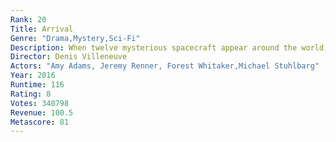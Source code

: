 ```yaml
---
Rank: 20
Title: Arrival
Genre: "Drama,Mystery,Sci-Fi"
Description: When twelve mysterious spacecraft appear around the world, linguistics professor Louise Banks is tasked with interpreting the language of the apparent alien visitors.
Director: Denis Villeneuve
Actors: "Amy Adams, Jeremy Renner, Forest Whitaker,Michael Stuhlbarg"
Year: 2016
Runtime: 116
Rating: 8
Votes: 340798
Revenue: 100.5
Metascore: 81
---
```


